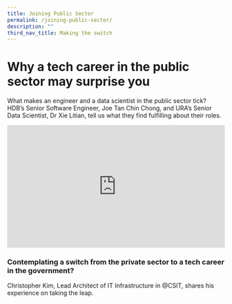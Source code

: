 ```yaml
---
title: Joining Public Sector
permalink: /joining-public-sector/
description: ""
third_nav_title: Making the switch
---
```

# Why a tech career in the public sector may surprise you

What makes an engineer and a data scientist in the public sector tick? HDB’s Senior Software Engineer, Joe Tan Chin Chong, and URA’s Senior Data Scientist, Dr Xie Litian, tell us what they find fulfilling about their roles.

<div style="max-width: 1280px">
    <div
        style="
            height: 0;
            overflow: hidden;
            position: relative;
            padding-bottom: 56.25%;
        "
    >
        <iframe
            src="https://www.youtube.com/embed/BDwT_McnzCA"
            height="720"
            width="1280"
            frameborder="0"
            title="YouTube video player"
            allow="accelerometer; autoplay; clipboard-write; encrypted-media; gyroscope; picture-in-picture"
            style="
                top: 0;
                left: 0;
                right: 0;
                bottom: 0;
                height: 100%;
                border: none;
                max-width: 100%;
                position: absolute;
            "
        ></iframe>
    </div>
</div>

### Contemplating a switch from the private sector to a tech career in the government? 

Christopher Kim, Lead Architect of IT Infrastructure in @CSIT, shares his experience on taking the leap.